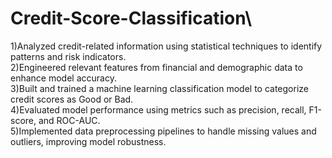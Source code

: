 # Credit-Score-Classification\

1)Analyzed credit-related information using statistical techniques to identify patterns and risk indicators.\
2)Engineered relevant features from financial and demographic data to enhance model accuracy.\
3)Built and trained a machine learning classification model to categorize credit scores as Good or Bad.\
4)Evaluated model performance using metrics such as precision, recall, F1-score, and ROC-AUC.\
5)Implemented data preprocessing pipelines to handle missing values and outliers, improving model robustness.
